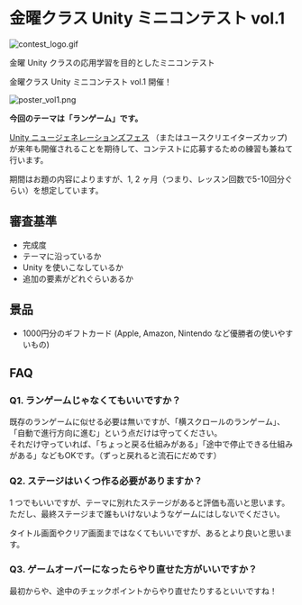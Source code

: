 # 金曜クラス Unity ミニコンテスト vol.1

![contest_logo.gif](contest_logo.gif)

金曜 Unity クラスの応用学習を目的としたミニコンテスト

<format color="YellowGreen" style="bold">
金曜クラス Unity ミニコンテスト vol.1 開催！ </format>

![poster_vol1.png](poster_vol1.png)

**今回のテーマは「ランゲーム」です。**

[Unity ニュージェネレーションズフェス](https://ungf.killinzy.com/) （またはユースクリエイターズカップ) が来年も開催されることを期待して、コンテストに応募するための練習も兼ねて行います。

期間はお題の内容によりますが、1, 2 ヶ月（つまり、レッスン回数で5-10回分ぐらい）を想定しています。

## 審査基準

- 完成度
- テーマに沿っているか
- Unity を使いこなしているか
- 追加の要素がどれぐらいあるか

## 景品

- 1000円分のギフトカード (Apple, Amazon, Nintendo など優勝者の使いやすいもの)

## FAQ

### Q1. ランゲームじゃなくてもいいですか？

既存のランゲームに似せる必要は無いですが、「横スクロールのランゲーム」、「自動で進行方向に進む」という点だけは守ってください。  
それだけ守っていれば、「ちょっと戻る仕組みがある」「途中で停止できる仕組みがある」などもOKです。（ずっと戻れると流石にだめです）

### Q2. ステージはいくつ作る必要がありますか？

1 つでもいいですが、テーマに別れたステージがあると評価も高いと思います。  
ただし、最終ステージまで誰もいけないようなゲームにはしないでください。

タイトル画面やクリア画面まではなくてもいいですが、あるとより良いと思います。

### Q3. ゲームオーバーになったらやり直せた方がいいですか？

最初からや、途中のチェックポイントからやり直せたりするといいですね！





